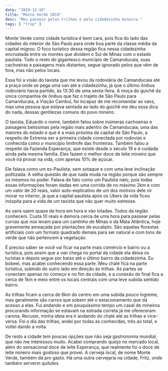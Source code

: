 ```yaml
---
date: "2019-12-10"
title: "Monte Verde 2019"
desc: "Meu passeio pelas trilhas e pela cidadezinha mineira."
tags: [ "trip" ]
---
```

Monte Verde como cidade turística é bem cara, pois fica do lado das cidades do interior de São Paulo para onde boa parte da classe média da capital migrou. O foco turístico dessa região fica nessa cidadezinha encrustada entre os montes que dividem o Sul de Minas com o estado paulista. Todo o resto do gigantesco município de Camanducaia, suas cachoeiras e paisagens mais distantes, segue ignorado pelos que vêm de fora, mas não pelos locais.

Essa foi a visão do taxista que me levou da rodoviária de Camanducaia até a praça onde se pega uma van até a cidadezinha, já que o último ônibus rodoviário havia partido, às 13:30 de uma sexta-feira. A moça do guichê da única companhia de ônibus que faz o trajeto de São Paulo para Camanducaia, a Viação Cambuí, foi incapaz de me recomendar as vans, mas uma pessoa que estava sentada ao lado do guichê me deu essa dica do nada, dessas gentilezas comuns do povo mineiro.

O taxista, Eduardo o nome, também falou sobre inúmeras cachoeiras e paisagens belíssimas pela região mais adentro de Camanducaia, uma das maiores do estado e que é a mais próxima da capital de São Paulo, a respeito de Extrema ser a primeira cidade conectada por rodovias e conhecida como o município limítrofe das fronteiras. Também falou a respeito da Fazenda Esperança, que existe desde o século 19 e é cuidada ainda pela mesma família. Eles fazem o melhor doce de leite mineiro que você irá provar na vida, com apenas 10% de açúcar.

Ele falava como um ex-Paulista, sem sotaque e com uma leve inclinação politizada. A velha questão de que nada muda na região porque são sempre os mesmos no poder. Falava de fato como um Paulista nato, pois todas essas informações foram dadas em uma corrida de no máximo 2km e com um valor de 20 reais, valor auto-explicativo de um dos motivos dele vir morar no interior, já que a capital paulista após os Ubers da vida ficou inóspita para a vida de um taxista que não quer muito estresse.

As vans saem quase de hora em hora e vão lotadas. Todos da região conhecem. Custa 10 reais e demora cerca de uma hora para passear pelas curvas que nos levam para um cantinho de Minas e da Mata Atlântica, hoje gravemente ameaçada por plantações de eucalipto. São aquelas florestas artificiais com um formato quadrado demais para ser natural e com tons de verde que não pertencem à vegetação.

É preciso saber se você vai ficar na parte mais comércio e bairro ou a turística, pois assim que a van chega no portal da cidade ela deixa os turistas e depois segue por baixo até o último bairro da cidadezinha. Eu bobeei, mas acabei conhecendo essa parte. Meu chalé fica na parte turística, subindo do outro lado em direção às trilhas. As partes se conectam apenas no começo e no fim da cidade, e a conexão do final fica a cerca de 1km e meio entre os locais centrais com uma leve subida sentido bairro.

As trilhas ficam a cerca de 6km do centro em uma subida pouco íngreme, mas geralmente são carros que sobem até o estacionamento que dá acesso a elas. Fui andando e em pouquíssimo tempo um casal de mineiros procurando informação se estavam na estrada correta já me ofereceram carona. Recusei, minha ideia era ir andando do chalé até as trilhas e vice-versa. Foi o dia das trilhas, andei por todas as conhecidas, três ao total, e voltei dando a volta.

De resto a cidade tem poucas opções que não seja gastronomia mundial, que não me interessou muito. Acabei comprando queijo no mercado local, além do sensacional doce de leite Esperança, que realmente foi o doce de leite mineiro mais gostoso que provei. A cerveja local, de nome Monte Verde, também dá pro gasto. Há uma outra cervejaria na cidade, Fritz, onde também serverm quitutes.
